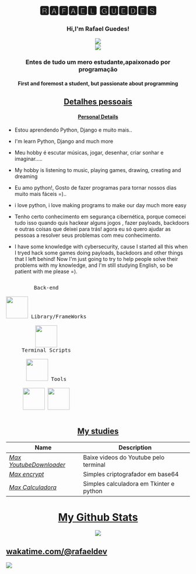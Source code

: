 <h1 align="center">🆁🅰🅵🅰🅴🅻 🅶🆄🅴🅳🅴🆂</h1>
<h3 align="center">Hi,I'm Rafael Guedes!</h3>
<p align="center">
<a href="https://guedes2142.github.io/" target="_blank">

   <img src="https://img.shields.io/badge/-PORTFOLIO-black?logo=dialogflow&style=for-the-badge">
</a>
   

</a>

<br>
<img src="https://gpvc.arturio.dev/guedes2142">
</p>

<h3 align="center">Entes de tudo um mero estudante,apaixonado por programação</h3>
<h4 align="center">First and foremost a student, but passionate about programming</h4>
<h2 align="center"><u>Detalhes pessoais</u></h2>
<h4 align="center"><u>Personal Details</u></h4>
<p align="center">
   
 - Estou aprendendo Python, Django e muito mais..
 - I'm  learn  Python, Django and much more
 - Meu hobby é escutar músicas, jogar, desenhar, criar sonhar e imaginar....*.*
 - My hobby is listening to music, playing games, drawing, creating and dreaming
 - Eu amo python!, Gosto de fazer programas para tornar nossos dias muito mais fáceis =)..
 - i love python, i love making programs to make our day much more easy
 - Tenho certo conhecimento em segurança cibernética, porque comecei tudo isso quando quis hackear alguns jogos , fazer payloads, backdoors e outras coisas que deixei     para trás!
    agora eu só quero ajudar as pessoas a resolver seus problemas com meu conhecimento.
   
 - I have some knowledge with cybersecurity, cause I started all this when I tryed hack some games doing payloads, backdoors and other things that I left behind! Now      I'm just going to try to help people solve their problems with my knowledge, and I'm still studying English, so be patient with me please =).
</p>

<p style="display: inline-block;" align="center">

  <kbd>
    <kbd>Back-end</kbd>
    <br>
    <br>
    <img width="60px" src="https://cdn.jsdelivr.net/gh/devicons/devicon/icons/python/python-original.svg" />

  </kbd>
  <kbd>
    <kbd>Library/FrameWorks</kbd>
    <br>
    <br>
    <img width="60px" src="https://cdn.jsdelivr.net/gh/devicons/devicon/icons/django/django-plain-wordmark.svg" />
  </kbd>
  <br>
  <kbd>
    <kbd>Terminal Scripts</kbd>
    <br>
    <br>
    <img width="60px" src="https://cdn.jsdelivr.net/gh/devicons/devicon/icons/python/python-plain.svg" />
  </kbd>
  <kbd>
    <kbd>Tools</kbd>
    <br>
    <br>
     <img width="60px" src="https://cdn.jsdelivr.net/gh/devicons/devicon/icons/pycharm/pycharm-plain-wordmark.svg" />
    <img width="60px" src="https://cdn.jsdelivr.net/gh/devicons/devicon/icons/vscode/vscode-original.svg" />
  </kbd>
</p>

<h2 align="center"><u>My studies</u></h2>

| Name                  | Description                                            |
| ----------------------|------------------------------------------------------- |
| _[Max YoutubeDownloader](https://github.com/guedes2142/Max-Youtube-downloader)_   |Baixe videos do Youtube pelo terminal|
| _[Max encrypt](https://github.com/guedes2142/Max-encryp/tree/main)_   |Simples criptografador em base64|
| _[Max Calculadora](https://github.com/guedes2142/Max-Calculadora)_   |Simples calculadora em Tkinter e python|



<h1 align="center"><u>My Github Stats</u></h1>
<p align="center">
   <a href="https://github-readme-stats.vercel.app/api/top-langs/?username=guedes2142&layout=compact)](https://github.com/guedes2142/github-readme-stats">
   <img align="center" src="https://github-readme-stats.vercel.app/api/top-langs/?username=guedes2142&layout=compact)](https://github.com/guedes2142/github-readme-stats" />
      <p aling="center">
<h2><a href="https://wakatime.com/@rafaeldev"</a>wakatime.com/@rafaeldev</h2>
</p>

<a href="mailto:rafaguedes.dev@gmail.com" target="_blank"><img src="https://img.shields.io/badge/Email-rafaguedes.dev@gmail.com-teal?style=for-the-badge&logo=gmail"></a>

